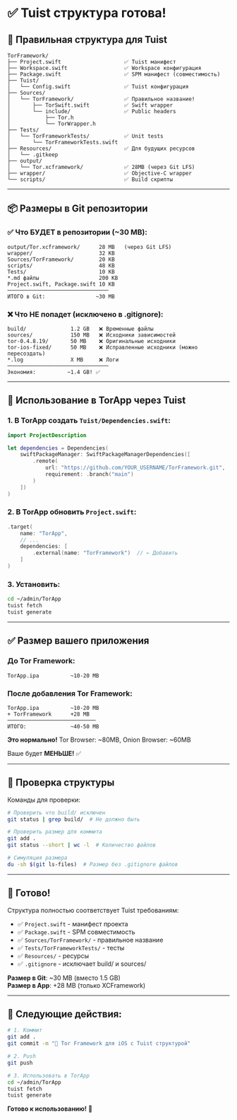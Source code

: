 # ✅ Tuist структура готова!

## 📂 Правильная структура для Tuist

```
TorFramework/
├── Project.swift                    ✅ Tuist манифест
├── Workspace.swift                  ✅ Workspace конфигурация
├── Package.swift                    ✅ SPM манифест (совместимость)
├── Tuist/
│   └── Config.swift                 ✅ Tuist конфигурация
├── Sources/
│   └── TorFramework/                ✅ Правильное название!
│       ├── TorSwift.swift           ✅ Swift wrapper
│       └── include/                 ✅ Public headers
│           ├── Tor.h
│           └── TorWrapper.h
├── Tests/
│   └── TorFrameworkTests/           ✅ Unit tests
│       └── TorFrameworkTests.swift
├── Resources/                       ✅ Для будущих ресурсов
│   └── .gitkeep
├── output/
│   └── Tor.xcframework/             ✅ 28MB (через Git LFS)
├── wrapper/                         ✅ Objective-C wrapper
└── scripts/                         ✅ Build скрипты
```

---

## 📦 Размеры в Git репозитории

### ✅ Что БУДЕТ в репозитории (~30 MB):

```
output/Tor.xcframework/      28 MB   (через Git LFS)
wrapper/                     32 KB
Sources/TorFramework/        20 KB
scripts/                     48 KB
Tests/                       10 KB
*.md файлы                   200 KB
Project.swift, Package.swift 10 KB
────────────────────────────────
ИТОГО в Git:                ~30 MB
```

### ❌ Что НЕ попадет (исключено в .gitignore):

```
build/              1.2 GB   ❌ Временные файлы
sources/            150 MB   ❌ Исходники зависимостей
tor-0.4.8.19/       50 MB    ❌ Оригинальные исходники
tor-ios-fixed/      50 MB    ❌ Исправленные исходники (можно пересоздать)
*.log               X MB     ❌ Логи
────────────────────────────────
Экономия:          ~1.4 GB! ✅
```

---

## 🚀 Использование в TorApp через Tuist

### 1. В TorApp создать `Tuist/Dependencies.swift`:

```swift
import ProjectDescription

let dependencies = Dependencies(
    swiftPackageManager: SwiftPackageManagerDependencies([
        .remote(
            url: "https://github.com/YOUR_USERNAME/TorFramework.git",
            requirement: .branch("main")
        )
    ])
)
```

### 2. В TorApp обновить `Project.swift`:

```swift
.target(
    name: "TorApp",
    // ...
    dependencies: [
        .external(name: "TorFramework")  // ← Добавить
    ]
)
```

### 3. Установить:

```bash
cd ~/admin/TorApp
tuist fetch
tuist generate
```

---

## ✅ Размер вашего приложения

### До Tor Framework:
```
TorApp.ipa          ~10-20 MB
```

### После добавления Tor Framework:
```
TorApp.ipa          ~10-20 MB
+ TorFramework      +28 MB
────────────────────────────
ИТОГО:              ~40-50 MB
```

**Это нормально!** Tor Browser: ~80MB, Onion Browser: ~60MB

Ваше будет **МЕНЬШЕ!** ✅

---

## 📝 Проверка структуры

Команды для проверки:

```bash
# Проверить что build/ исключен
git status | grep build/  # Не должно быть

# Проверить размер для коммита
git add .
git status --short | wc -l  # Количество файлов

# Симуляция размера
du -sh $(git ls-files)  # Размер без .gitignore файлов
```

---

## 🎯 Готово!

Структура полностью соответствует Tuist требованиям:

- ✅ `Project.swift` - манифест проекта
- ✅ `Package.swift` - SPM совместимость
- ✅ `Sources/TorFramework/` - правильное название
- ✅ `Tests/TorFrameworkTests/` - тесты
- ✅ `Resources/` - ресурсы
- ✅ `.gitignore` - исключает build/ и sources/

**Размер в Git**: ~30 MB (вместо 1.5 GB)  
**Размер в App**: +28 MB (только XCFramework)

---

## 🚀 Следующие действия:

```bash
# 1. Коммит
git add .
git commit -m "🎉 Tor Framework для iOS с Tuist структурой"

# 2. Push
git push

# 3. Использовать в TorApp
cd ~/admin/TorApp
tuist fetch
tuist generate
```

**Готово к использованию!** 🎉

